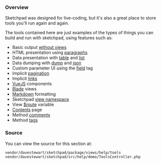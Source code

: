 ### Overview

Sketchpad was designed for live-coding, but it's also a great place to store tools you'll run again and again.

The tools contained here are just examples of the types of things you can build and run with sketchpad, using features such as:

- Basic output [without views](../docs/output/noview)
- HTML presentation using [paragraphs](../docs/helpers/paragraph)
- Data presentation with [table](../docs/helpers/table) and [list](../docs/helpers/ls)
- Data dumping with [dump](../docs/helpers/dump) and [json](../docs/helpers/json)
- Custom parameter UI using the [field](../docs/tags/field) tag
- Implicit [pagination](../docs/output/pagination)
- Implicit [links](../docs/output/links)
- [VueJS](../docs/output/vue) components
- [Blade](../docs/output/blade) views
- [Markdown](../docs/output/markdown) formatting
- Sketchpad [view namespace](../docs/methods/variables)
- View [$route](../docs/methods/variables) variable
- [Contents](../docs/methods/content) page
- Method [comments](../docs/methods/comments)
- Method [tags](../docs/tags)

### Source

You can view the source for this section at:

	vendor/davestewart/sketchpad/package/views/help/tools
	vendor/davestewart/sketchpad/src/help/demo/ToolsController.php
